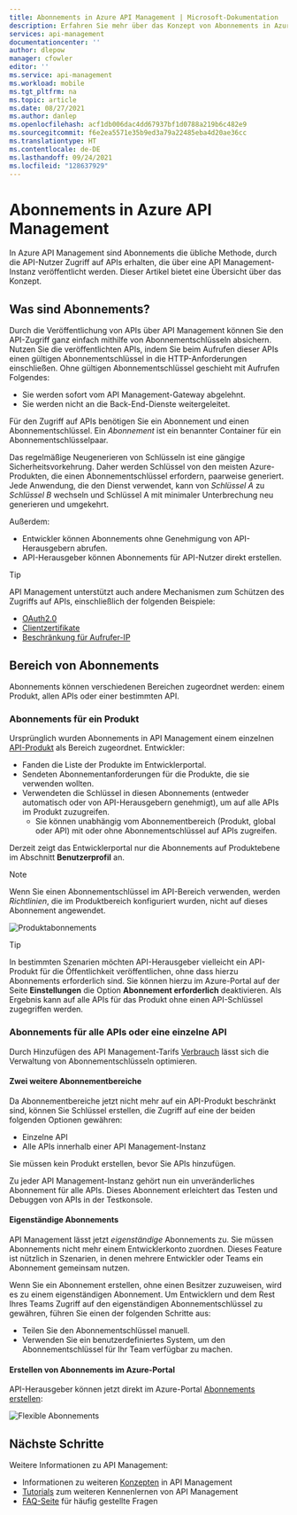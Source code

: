 ```yaml
---
title: Abonnements in Azure API Management | Microsoft-Dokumentation
description: Erfahren Sie mehr über das Konzept von Abonnements in Azure API Management. Consumer erhalten Zugriff auf APIs mithilfe von Abonnements in Azure API Management.
services: api-management
documentationcenter: ''
author: dlepow
manager: cfowler
editor: ''
ms.service: api-management
ms.workload: mobile
ms.tgt_pltfrm: na
ms.topic: article
ms.date: 08/27/2021
ms.author: danlep
ms.openlocfilehash: acf1db006dac4dd67937bf1d0788a219b6c482e9
ms.sourcegitcommit: f6e2ea5571e35b9ed3a79a22485eba4d20ae36cc
ms.translationtype: HT
ms.contentlocale: de-DE
ms.lasthandoff: 09/24/2021
ms.locfileid: "128637929"
---
```

# <a name="subscriptions-in-azure-api-management"></a>Abonnements in Azure API Management

In Azure API Management sind Abonnements die übliche Methode, durch die API-Nutzer Zugriff auf APIs erhalten, die über eine API Management-Instanz veröffentlicht werden. Dieser Artikel bietet eine Übersicht über das Konzept.

## <a name="what-are-subscriptions"></a>Was sind Abonnements?

Durch die Veröffentlichung von APIs über API Management können Sie den API-Zugriff ganz einfach mithilfe von Abonnementschlüsseln absichern. Nutzen Sie die veröffentlichten APIs, indem Sie beim Aufrufen dieser APIs einen gültigen Abonnementschlüssel in die HTTP-Anforderungen einschließen. Ohne gültigen Abonnementschlüssel geschieht mit Aufrufen Folgendes:
* Sie werden sofort vom API Management-Gateway abgelehnt. 
* Sie werden nicht an die Back-End-Dienste weitergeleitet.

Für den Zugriff auf APIs benötigen Sie ein Abonnement und einen Abonnementschlüssel. Ein *Abonnement* ist ein benannter Container für ein Abonnementschlüsselpaar. 

Das regelmäßige Neugenerieren von Schlüsseln ist eine gängige Sicherheitsvorkehrung. Daher werden Schlüssel von den meisten Azure-Produkten, die einen Abonnementschlüssel erfordern, paarweise generiert. Jede Anwendung, die den Dienst verwendet, kann von *Schlüssel A* zu *Schlüssel B* wechseln und Schlüssel A mit minimaler Unterbrechung neu generieren und umgekehrt. 

Außerdem:

* Entwickler können Abonnements ohne Genehmigung von API-Herausgebern abrufen. 
* API-Herausgeber können Abonnements für API-Nutzer direkt erstellen.

> [!TIP]
> API Management unterstützt auch andere Mechanismen zum Schützen des Zugriffs auf APIs, einschließlich der folgenden Beispiele:
> - [OAuth2.0](api-management-howto-protect-backend-with-aad.md)
> - [Clientzertifikate](api-management-howto-mutual-certificates-for-clients.md)
> - [Beschränkung für Aufrufer-IP](./api-management-access-restriction-policies.md#RestrictCallerIPs)

## <a name="scope-of-subscriptions"></a>Bereich von Abonnements

Abonnements können verschiedenen Bereichen zugeordnet werden: einem Produkt, allen APIs oder einer bestimmten API.

### <a name="subscriptions-for-a-product"></a>Abonnements für ein Produkt

Ursprünglich wurden Abonnements in API Management einem einzelnen [API-Produkt](api-management-terminology.md) als Bereich zugeordnet. Entwickler:
* Fanden die Liste der Produkte im Entwicklerportal. 
* Sendeten Abonnementanforderungen für die Produkte, die sie verwenden wollten. 
* Verwendeten die Schlüssel in diesen Abonnements (entweder automatisch oder von API-Herausgebern genehmigt), um auf alle APIs im Produkt zuzugreifen. 
    * Sie können unabhängig vom Abonnementbereich (Produkt, global oder API) mit oder ohne Abonnementschlüssel auf APIs zugreifen.

Derzeit zeigt das Entwicklerportal nur die Abonnements auf Produktebene im Abschnitt **Benutzerprofil** an. 

> [!NOTE]
> Wenn Sie einen Abonnementschlüssel im API-Bereich verwenden, werden *Richtlinien*, die im Produktbereich konfiguriert wurden, nicht auf dieses Abonnement angewendet.

![Produktabonnements](./media/api-management-subscriptions/product-subscription.png)

> [!TIP]
> In bestimmten Szenarien möchten API-Herausgeber vielleicht ein API-Produkt für die Öffentlichkeit veröffentlichen, ohne dass hierzu Abonnements erforderlich sind. Sie können hierzu im Azure-Portal auf der Seite **Einstellungen** die Option **Abonnement erforderlich** deaktivieren. Als Ergebnis kann auf alle APIs für das Produkt ohne einen API-Schlüssel zugegriffen werden.

### <a name="subscriptions-for-all-apis-or-an-individual-api"></a>Abonnements für alle APIs oder eine einzelne API

Durch Hinzufügen des API Management-Tarifs [Verbrauch](https://aka.ms/apimconsumptionblog) lässt sich die Verwaltung von Abonnementschlüsseln optimieren. 

#### <a name="two-more-subscription-scopes"></a>Zwei weitere Abonnementbereiche

Da Abonnementbereiche jetzt nicht mehr auf ein API-Produkt beschränkt sind, können Sie Schlüssel erstellen, die Zugriff auf eine der beiden folgenden Optionen gewähren:
* Einzelne API 
* Alle APIs innerhalb einer API Management-Instanz 

Sie müssen kein Produkt erstellen, bevor Sie APIs hinzufügen. 

Zu jeder API Management-Instanz gehört nun ein unveränderliches Abonnement für alle APIs. Dieses Abonnement erleichtert das Testen und Debuggen von APIs in der Testkonsole.

#### <a name="standalone-subscriptions"></a>Eigenständige Abonnements

API Management lässt jetzt *eigenständige* Abonnements zu. Sie müssen Abonnements nicht mehr einem Entwicklerkonto zuordnen. Dieses Feature ist nützlich in Szenarien, in denen mehrere Entwickler oder Teams ein Abonnement gemeinsam nutzen.

Wenn Sie ein Abonnement erstellen, ohne einen Besitzer zuzuweisen, wird es zu einem eigenständigen Abonnement. Um Entwicklern und dem Rest Ihres Teams Zugriff auf den eigenständigen Abonnementschlüssel zu gewähren, führen Sie einen der folgenden Schritte aus:
* Teilen Sie den Abonnementschlüssel manuell.
* Verwenden Sie ein benutzerdefiniertes System, um den Abonnementschlüssel für Ihr Team verfügbar zu machen.

#### <a name="creating-subscriptions-in-azure-portal"></a>Erstellen von Abonnements im Azure-Portal

API-Herausgeber können jetzt direkt im Azure-Portal [Abonnements erstellen](api-management-howto-create-subscriptions.md):

![Flexible Abonnements](./media/api-management-subscriptions/flexible-subscription.png)

## <a name="next-steps"></a>Nächste Schritte
Weitere Informationen zu API Management:

+ Informationen zu weiteren [Konzepten](api-management-terminology.md) in API Management
+ [Tutorials](import-and-publish.md) zum weiteren Kennenlernen von API Management
+ [FAQ-Seite](api-management-faq.yml) für häufig gestellte Fragen
